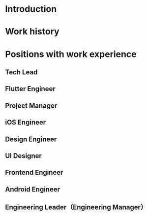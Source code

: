 # Introduction
<!--
MBTI
趣味
過去のFBでの評価
苦手
特技
 -->

# Work history

# Positions with work experience

## Tech Lead
<!-- 
経験技術
合計経験年
実績
ポートフォリオ
 -->

## Flutter Engineer

## Project Manager

## iOS Engineer

## Design Engineer

## UI Designer

## Frontend Engineer

## Android Engineer

## Engineering Leader（Engineering Manager）
